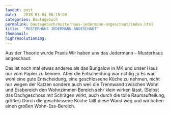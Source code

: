 ```yaml
---
layout: post
date:   2018-03-04 08:15:00
categories: Bautagebuch
permalink: bautagebuch/musterhaus-jedermann-angeschaut/index.html
title:  "MUSTERHAUS JEDERMANN ANGESCHAUT"
thumbnail: 
highresolutionimg: 
---
```

Aus der Theorie wurde Praxis
Wir haben uns das Jedermann – Musterhaus angeschaut.
<!--more-->
Das ist noch mal etwas anderes als das Bungalow in MK und unser Haus nur vom Papier zu kennen.
Aber die Entscheidung war richtig ;p
Es war wohl eine gute Entscheidung, eine geschlossene Küche zu nehmen, nicht nur wegen der Katzen sondern auch weil die Trennwand zwischen Wohn und Essbereich den Wohnzimmer-Bereich sehr klein wirken lässt. (Selbst das Dachgeschoss mit Schrägen wirkt, auch durch die tolle Raumaufteilung, größer)
Durch die geschlossene Küche fällt diese Wand weg und wir haben einen großen Wohn-Ess-Bereich.